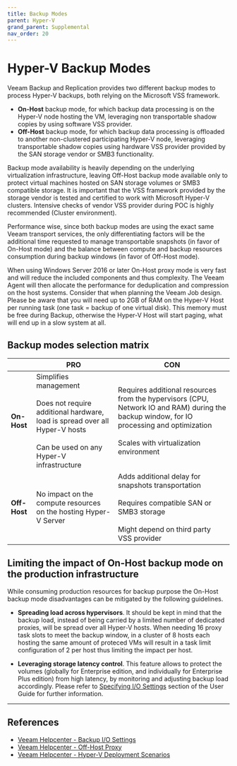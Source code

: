```yaml
---
title: Backup Modes
parent: Hyper-V
grand_parent: Supplemental
nav_order: 20
---
```


# Hyper-V Backup Modes

Veeam Backup and Replication provides two different backup modes to process Hyper-V backups, both relying on the Microsoft VSS framework.

- **On-Host** backup mode, for which backup data processing is on the Hyper-V node hosting the VM, leveraging non transportable shadow copies by using software VSS provider.
- **Off-Host** backup mode, for which backup data processing is offloaded to another non-clustered participating Hyper-V node, leveraging transportable shadow copies using hardware VSS provider provided by the SAN storage vendor or SMB3 functionality.

Backup mode availability is heavily depending on the underlying virtualization infrastructure, leaving Off-Host backup mode available only to protect virtual machines hosted on SAN storage volumes or SMB3 compatible storage. It is important that the VSS framework provided by the storage vendor is tested and certified to work with Microsoft Hyper-V clusters. Intensive checks of vendor VSS provider during POC is highly recommended (Cluster environment).

Performance wise, since both backup modes are using the exact same Veeam transport services, the only differentiating factors will be the additional time requested to manage transportable snapshots (in favor of On-Host mode) and the balance between compute and backup resources consumption during backup windows (in favor of Off-Host mode).

When using Windows Server 2016 or later On-Host proxy mode is very fast and will reduce the included components and thus complexity. The Veeam Agent will then allocate the performance for deduplication and compression on the host systems. Consider that when planning the Veeam Job design. Please be aware that you will need up to 2GB of RAM on the Hyper-V Host per running task (one task = backup of one virtual disk). This memory must be free during Backup, otherwise the Hyper-V Host will start paging, what will end up in a slow system at all.

## Backup modes selection matrix

|       | PRO                                          | CON                                                              |
| ----- | -------------------------------------------- | ---------------------------------------------------------------- |
| **On-Host**  | Simplifies management <br><br> Does not require additional hardware, load is spread over all Hyper-V hosts <br><br> Can be used on any Hyper-V infrastructure | Requires additional resources from the hypervisors (CPU, Network IO and RAM) during the backup window, for IO processing and optimization <br><br> Scales with virtualization environment |
| **Off-Host** | No impact on the compute resources on the hosting Hyper-V Server | Adds additional delay for snapshots transportation <br><br> Requires compatible SAN or SMB3 storage <br><br> Might depend on third party VSS provider |

## Limiting the impact of On-Host backup mode on the production infrastructure

While consuming production resources for backup purpose the On-Host backup mode disadvantages can be mitigated by the following guidelines.

- **Spreading load across hypervisors**. It should be kept in mind that the backup load, instead of being carried by a limited number of dedicated proxies, will be spread over all Hyper-V hosts. When needing 16 proxy task slots to meet the backup window, in a cluster of 8 hosts each hosting the same amount of proteced VMs will result in a task limit configuration of 2 per host thus limiting the impact per host.

- **Leveraging storage latency control**. This feature allows to protect the volumes (globally for Enterprise edition, and individually for Enterprise Plus edition) from high latency, by monitoring and adjusting backup load accordingly. Please refer to [Specifying I/O Settings](https://helpcenter.veeam.com/docs/backup/hyperv/options_parallel_processing.html) section of the User Guide for further information.

---

## References

- [Veeam Helpcenter - Backup I/O Settings](https://helpcenter.veeam.com/docs/backup/hyperv/options_parallel_processing.html)
- [Veeam Helpcenter - Off-Host Proxy](https://helpcenter.veeam.com/docs/backup/hyperv/offhost_backup_proxy.html)
- [Veeam Helpcenter - Hyper-V Deployment Scenarios](https://helpcenter.veeam.com/docs/backup/hyperv/deployment_scenarios.html)
